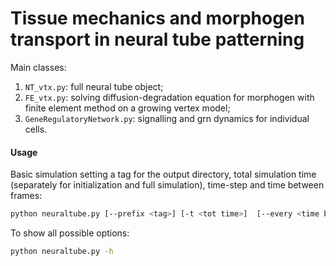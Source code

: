 # Tissue mechanics and morphogen transport in neural tube patterning

Main classes:
1. `NT_vtx.py`: full neural tube object;
2. `FE_vtx.py`: solving diffusion-degradation equation for morphogen with finite element method on a growing vertex model;
3. `GeneRegulatoryNetwork.py`: signalling and grn dynamics for individual cells.

#### Usage

Basic simulation setting a tag for the output directory, total simulation time (separately for initialization and full simulation), time-step and time between frames:
```bash
python neuraltube.py [--prefix <tag>] [-t <tot time>]  [--every <time b/w frames>]  [--init <initialization time>]  [--dt <time step>]
```

To show all possible options:
```bash
python neuraltube.py -h
```
